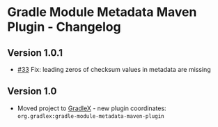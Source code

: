 # Gradle Module Metadata Maven Plugin - Changelog

## Version 1.0.1
* [#33](https://github.com/gradlex-org/gradle-module-metadata-maven-plugin/issues/33) Fix: leading zeros of checksum values in metadata are missing

## Version 1.0
* Moved project to [GradleX](https://gradlex.org) - new plugin coordinates: `org.gradlex:gradle-module-metadata-maven-plugin`
